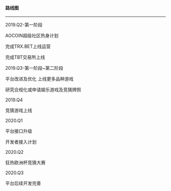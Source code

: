 #### 路线图
---

2019.Q2-第一阶段

AOCOIN超级社区热身计划

完成TRX.BET上线运营

完成TBT交易所上线



2019.Q3-第一阶段~第二阶段

平台改进及优化 上线更多品种游戏

研究合规化或申请娱乐游戏及竞猜牌照


2019.Q4

竞猜游戏上线



2020.Q1

平台接口升级

开发者接入计划

2020.Q2

狂热欧洲杯竞猜大赛

2020.Q3

平台后续开发完善
